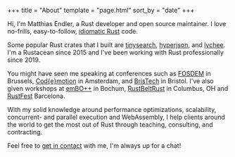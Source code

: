 +++
title = "About"
template = "page.html"
sort_by = "date"
+++

Hi, I'm Matthias Endler, a Rust developer and open source maintainer.
I love no-frills, easy-to-follow, [idiomatic Rust](https://github.com/mre/idiomatic-rust) code.

Some popular Rust crates that I built are [tinysearch](https://github.com/tinysearch/tinysearch),
[hyperjson](https://github.com/mre/hyperjson), and
[lychee](https://github.com/lycheeverse/lychee).
I'm a Rustacean since 2015 and I've been working with Rust professionally since 2019.

You might have seen me speaking at conferences such as
[FOSDEM](https://www.youtube.com/watch?v=ePiWBGh35q0) in Brussels, 
[Cod{e}motion](https://www.youtube.com/watch?v=imtejBNbm0o) in Amsterdam, and
[BrisTech](https://www.youtube.com/watch?v=sEcbTYLtLSM) in Bristol. I've also
given workshops at [emBO++](https://github.com/rust-embedded/wg/issues/235) in
Bochum,
[RustBeltRust](https://speakerdeck.com/mre/workshop-write-your-own-shell-in-rust)
in Columbus, OH and [RustFest](https://hackmd.io/ru4intliRlyJ9t8pU2F29A)
Barcelona.

With my solid knowledge around performance optimizations, scalability,
concurrent- and parallel execution and WebAssembly, I help clients around the
world to get the most out of Rust through teaching, consulting, and
contracting.

Feel free to [get in contact](mailto:hi@corrode.dev) with me, I'm always up for
a chat!
